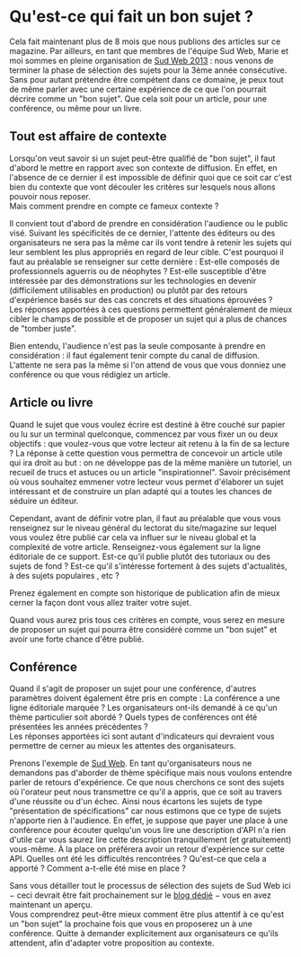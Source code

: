 # Qu'est-ce qui fait un bon sujet ?

Cela fait maintenant plus de 8 mois que nous publions des articles sur ce magazine. Par ailleurs, en tant que membres de l'équipe Sud Web, Marie et moi sommes en pleine organisation de [Sud Web 2013](http://sudweb.fr/2013) : nous venons de terminer la phase de sélection des sujets pour la 3ème année consécutive.  
Sans pour autant prétendre être compétent dans ce domaine, je peux tout de même parler avec une certaine expérience de ce que l'on pourrait décrire comme un "bon sujet". Que cela soit pour un article, pour une conférence, ou même pour un livre.


## Tout est affaire de contexte

Lorsqu'on veut savoir si un sujet peut-être qualifié de "bon sujet", il faut d'abord le mettre en rapport avec son contexte de diffusion. En effet, en l'absence de ce dernier il est impossible de définir quoi que ce soit car c'est bien du contexte que vont découler les critères sur lesquels nous allons pouvoir nous reposer.  
Mais comment prendre en compte ce fameux contexte ?

Il convient tout d'abord de prendre en considération l'audience ou le public visé. Suivant les spécificités de ce dernier, l'attente des éditeurs ou des organisateurs ne sera pas la même car ils vont tendre à retenir les sujets qui leur semblent les plus appropriés en regard de leur cible. C'est pourquoi il faut au préalable se renseigner sur cette dernière : Est-elle composés de professionnels aguerris ou de néophytes ? Est-elle susceptible d'être intéressée par des démonstrations sur les technologies en devenir (difficilement utilisables en production) ou plutôt par des retours d'expérience basés sur des cas concrets et des situations éprouvées ?  
Les réponses apportées à ces questions permettent généralement de mieux cibler le champs de possible et de proposer un sujet qui a plus de chances de "tomber juste".

Bien entendu, l'audience n'est pas la seule composante à prendre en  considération : il faut également tenir compte du canal de diffusion. L'attente ne sera pas la même si l'on attend de vous que vous donniez une conférence ou que vous rédigiez un article.


## Article ou livre

Quand le sujet que vous voulez écrire est destiné à être couché sur papier ou lu sur un terminal quelconque, commencez par vous fixer un ou deux objectifs : que voulez-vous que votre lecteur ait retenu à la fin de sa lecture ? La réponse à cette question vous permettra de concevoir un article utile qui ira droit au but : on ne développe pas de la même manière un tutoriel, un recueil de trucs et astuces ou un article "inspirationnel". Savoir précisément où vous souhaitez emmener votre lecteur vous permet d'élaborer un sujet intéressant et de construire un plan adapté qui a toutes les chances de séduire un éditeur.

Cependant, avant de définir votre plan, il faut au préalable que vous vous renseignez sur le niveau général du lectorat du site/magazine sur lequel vous voulez être publié car cela va influer sur le niveau global et la complexité de votre article. Renseignez-vous également sur la ligne éditoriale de ce support. Est-ce qu'il publie plutôt des tutoriaux ou des sujets de fond ? Est-ce qu'il s'intéresse fortement à des sujets d'actualités, à des sujets populaires , etc ?

Prenez également en compte son historique de publication afin de mieux cerner la façon dont vous allez traiter votre sujet.

Quand vous aurez pris tous ces critères en compte, vous serez en mesure de proposer un sujet qui pourra être considéré comme un "bon sujet" et avoir une forte chance d'être publié.


## Conférence

Quand il s'agit de proposer un sujet pour une conférence, d'autres paramètres doivent également être pris en compte : La conférence a une ligne éditoriale marquée ? Les organisateurs ont-ils demandé à ce qu'un thème particulier soit abordé ? Quels types de conférences ont été présentées les années précédentes ?  
Les réponses apportées ici sont autant d'indicateurs qui devraient vous permettre de cerner au mieux les attentes des organisateurs.

Prenons l'exemple de [Sud Web](http://sudweb.fr). En tant qu'organisateurs nous ne demandons pas d'aborder de thème spécifique mais nous voulons entendre parler de retours d'expérience. Ce que nous cherchons ce sont des sujets où l'orateur peut nous transmettre ce qu'il a appris, que ce soit au travers d'une réussite ou d'un échec. Ainsi nous écartons les sujets de type "présentation de spécifications" car nous estimons que ce type de sujets n'apporte rien à l'audience. En effet, je suppose que payer une place à une conférence pour écouter quelqu'un vous lire une description d'API n'a rien d'utile car vous saurez lire cette description tranquillement (et gratuitement) vous-même. À la place on préférera avoir un retour d'expérience sur cette API. Quelles ont été les difficultés rencontrées ? Qu'est-ce que cela a apporté ? Comment a-t-elle été mise en place ?

Sans vous détailler tout le processus de sélection des sujets de Sud Web ici − ceci devrait être fait prochainement sur le [blog dédié](http://sudweb.fr/blog/) − vous en avez maintenant un aperçu.  
Vous comprendrez peut-être mieux comment être plus attentif à ce qu'est un "bon sujet" la prochaine fois que vous en proposerez un à une conférence. Quitte à demander explicitement aux organisateurs ce qu'ils attendent, afin d'adapter votre proposition au contexte.

